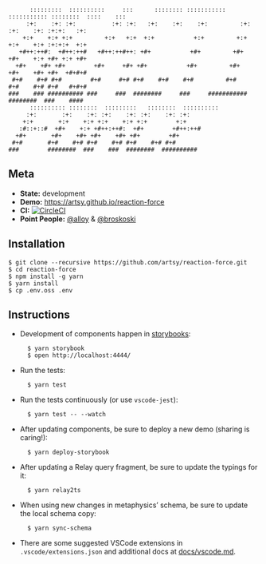 ```
      :::::::::  ::::::::::     :::      :::::::: ::::::::::: ::::::::::: ::::::::  ::::    :::
     :+:    :+: :+:          :+: :+:   :+:    :+:    :+:         :+:    :+:    :+: :+:+:   :+:
    +:+    +:+ +:+         +:+   +:+  +:+           +:+         +:+    +:+    +:+ :+:+:+  +:+
   +#++:++#:  +#++:++#   +#++:++#++: +#+           +#+         +#+    +#+    +:+ +#+ +:+ +#+
  +#+    +#+ +#+        +#+     +#+ +#+           +#+         +#+    +#+    +#+ +#+  +#+#+#
 #+#    #+# #+#        #+#     #+# #+#    #+#    #+#         #+#    #+#    #+# #+#   #+#+#
###    ### ########## ###     ###  ########     ###     ########### ########  ###    ####
      :::::::::: ::::::::  :::::::::   ::::::::  ::::::::::
     :+:       :+:    :+: :+:    :+: :+:    :+: :+:
    +:+       +:+    +:+ +:+    +:+ +:+        +:+
   :#::+::#  +#+    +:+ +#++:++#:  +#+        +#++:++#
  +#+       +#+    +#+ +#+    +#+ +#+        +#+
 #+#       #+#    #+# #+#    #+# #+#    #+# #+#
###        ########  ###    ###  ########  ##########
```

## Meta

* __State:__ development
* __Demo:__ https://artsy.github.io/reaction-force
* __CI:__ [![CircleCI](https://circleci.com/gh/artsy/reaction-force.svg?style=shield)](https://circleci.com/gh/artsy/reaction-force)
* __Point People:__ [@alloy](https://github.com/alloy) & [@broskoski](https://github.com/broskoski)

## Installation

```
$ git clone --recursive https://github.com/artsy/reaction-force.git
$ cd reaction-force
$ npm install -g yarn
$ yarn install
$ cp .env.oss .env
```

## Instructions

* Development of components happen in [storybooks](https://getstorybook.io):

        $ yarn storybook
        $ open http://localhost:4444/

* Run the tests:

        $ yarn test

* Run the tests continuously (or use `vscode-jest`):

        $ yarn test -- --watch

* After updating components, be sure to deploy a new demo (sharing is caring!):

        $ yarn deploy-storybook

* After updating a Relay query fragment, be sure to update the typings for it:

        $ yarn relay2ts

* When using new changes in metaphysics’ schema, be sure to update the local schema copy:

        $ yarn sync-schema

* There are some suggested VSCode extensions in `.vscode/extensions.json` and additional docs at [docs/vscode.md](docs/vscode.md).
